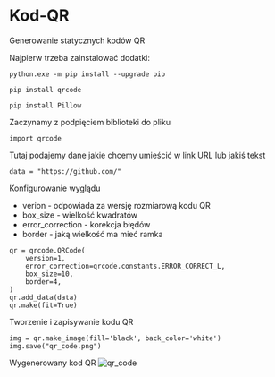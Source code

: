 # Kod-QR
Generowanie statycznych kodów QR

Najpierw trzeba zainstalować dodatki:

```
python.exe -m pip install --upgrade pip

pip install qrcode

pip install Pillow
```
Zaczynamy z podpięciem biblioteki do pliku
```
import qrcode
```
Tutaj podajemy dane jakie chcemy umieścić w link URL lub jakiś tekst
```
data = "https://github.com/"
```
Konfigurowanie wyglądu 
- verion - odpowiada za wersję rozmiarową kodu QR
- box_size - wielkość kwadratów 
- error_correction - korekcja błędów
- border - jaką wielkość ma mieć ramka 
```
qr = qrcode.QRCode(
    version=1,
    error_correction=qrcode.constants.ERROR_CORRECT_L,
    box_size=10,
    border=4,
)
qr.add_data(data)
qr.make(fit=True)
```
Tworzenie i zapisywanie kodu QR
```
img = qr.make_image(fill='black', back_color='white')
img.save("qr_code.png")
```
Wygenerowany kod QR
![qr_code](https://github.com/user-attachments/assets/2e257c8f-f65c-4ca7-9e44-7a758ed942fd)
